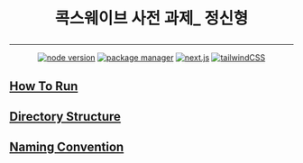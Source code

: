 <div align="center">

<h1>

콕스웨이브 사전 과제\_ 정신형

</h1>
</div>

---

<div align="center" dir="auto">

[![node version](https://img.shields.io/static/v1?label=node&message=v22.14.0&color=4B78E6)]() [![package manager](https://img.shields.io/static/v1?label=yarn&message=v4.10.3&color=73DC8C)]() [![next.js](https://img.shields.io/static/v1?label=next&message=v15.5.4&color=%23FA9BFA)]() [![tailwindCSS](https://img.shields.io/static/v1?label=tailwindCSS&message=v4.1.13&color=4B78E6)]()

</div>

## [How To Run](./docs/how-to-run.md)

## [Directory Structure](./docs/directory-structure.md)

## [Naming Convention](./docs/naming-convention.md)
